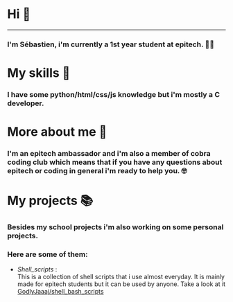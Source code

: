 # Hi 🤟
___

### I'm Sébastien, i'm currently a 1st year student at epitech. 👨‍💻

# My skills 🧠
### I have some python/html/css/js knowledge but i'm mostly a C developer.

# More about me 🤔

### I'm an epitech ambassador and i'm also a member of cobra coding club which means that if you have any questions about epitech or coding in general i'm ready to help you. 🤓


# My projects 📚

### Besides my school projects i'm also working on some personal projects.
### Here are some of them:
- *Shell_scripts* :\
This is a collection of shell scripts that i use almost everyday. 
It is mainly made for epitech students but it can be used by anyone.
Take a look at it [GodlyJaaaj/shell_bash_scripts](https://github.com/GodlyJaaaj/shell_bash_scripts)

